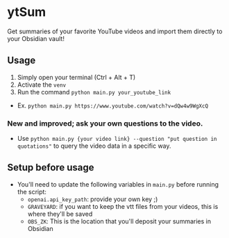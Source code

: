 # ytSum

Get summaries of your favorite YouTube videos and import them directly to your Obsidian vault!

## Usage
1. Simply open your terminal (Ctrl + Alt + T)
2. Activate the `venv`
3. Run the command `python main.py your_youtube_link`
- Ex. `python main.py https://www.youtube.com/watch?v=dQw4w9WgXcQ`

### New and improved; ask your own questions to the video.
- Use `python main.py {your video link} --question "put question in quotations"` to query the video data in a specific way.

## Setup before usage
- You'll need to update the following variables in `main.py` before running the script:
  - `openai.api_key_path`: provide your own key ;)
  - `GRAVEYARD`: if you want to keep the vtt files from your videos, this is where they'll be saved
  - `OBS_ZK`: This is the location that you'll deposit your summaries in Obsidian
